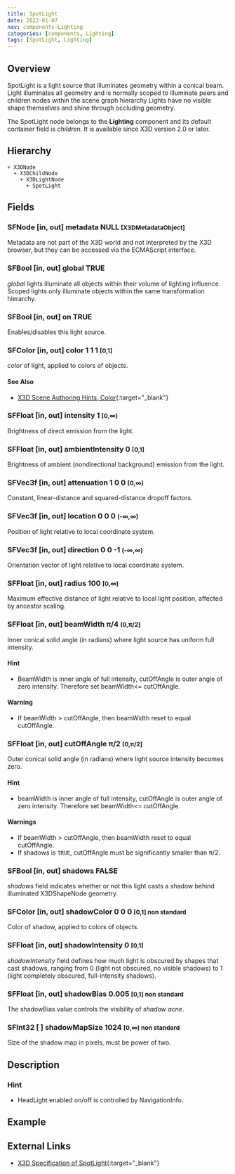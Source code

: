 ```yaml
---
title: SpotLight
date: 2022-01-07
nav: components-Lighting
categories: [components, Lighting]
tags: [SpotLight, Lighting]
---
```

<style>
.post h3 {
  word-spacing: 0.2em;
}
</style>

## Overview

SpotLight is a light source that illuminates geometry within a conical beam. Light illuminates all geometry and is normally scoped to illuminate peers and children nodes within the scene graph hierarchy Lights have no visible shape themselves and shine through occluding geometry.

The SpotLight node belongs to the **Lighting** component and its default container field is *children.* It is available since X3D version 2.0 or later.

## Hierarchy

```
+ X3DNode
  + X3DChildNode
    + X3DLightNode
      + SpotLight
```

## Fields

### SFNode [in, out] **metadata** NULL <small>[X3DMetadataObject]</small>

Metadata are not part of the X3D world and not interpreted by the X3D browser, but they can be accessed via the ECMAScript interface.

### SFBool [in, out] **global** TRUE

*global* lights illuminate all objects within their volume of lighting influence. Scoped lights only illuminate objects within the same transformation hierarchy.

### SFBool [in, out] **on** TRUE

Enables/disables this light source.

### SFColor [in, out] **color** 1 1 1 <small>[0,1]</small>

*color* of light, applied to colors of objects.

#### See Also

- [X3D Scene Authoring Hints, Color](https://www.web3d.org/x3d/content/examples/X3dSceneAuthoringHints.html#Color){:target="_blank"}

### SFFloat [in, out] **intensity** 1 <small>[0,∞)</small>

Brightness of direct emission from the light.

### SFFloat [in, out] **ambientIntensity** 0 <small>[0,1]</small>

Brightness of ambient (nondirectional background) emission from the light.

### SFVec3f [in, out] **attenuation** 1 0 0 <small>[0,∞)</small>

Constant, linear-distance and squared-distance dropoff factors.

### SFVec3f [in, out] **location** 0 0 0 <small>(-∞,∞)</small>

Position of light relative to local coordinate system.

### SFVec3f [in, out] **direction** 0 0 -1 <small>(-∞,∞)</small>

Orientation vector of light relative to local coordinate system.

### SFFloat [in, out] **radius** 100 <small>[0,∞)</small>

Maximum effective distance of light relative to local light position, affected by ancestor scaling.

### SFFloat [in, out] **beamWidth** π/4 <small>(0,π/2]</small>

Inner conical solid angle (in radians) where light source has uniform full intensity.

#### Hint

- BeamWidth is inner angle of full intensity, cutOffAngle is outer angle of zero intensity. Therefore set beamWidth\<= cutOffAngle.

#### Warning

- If beamWidth > cutOffAngle, then beamWidth reset to equal cutOffAngle.

### SFFloat [in, out] **cutOffAngle** π/2 <small>(0,π/2]</small>

Outer conical solid angle (in radians) where light source intensity becomes zero.

#### Hint

- beamWidth is inner angle of full intensity, cutOffAngle is outer angle of zero intensity. Therefore set beamWidth\<= cutOffAngle.

#### Warnings

- If beamWidth > cutOffAngle, then beamWidth reset to equal cutOffAngle.
- If shadows is `TRUE`, cutOffAngle must be significantly smaller than π/2.

### SFBool [in, out] **shadows** FALSE

*shadows* field indicates whether or not this light casts a shadow behind illuminated X3DShapeNode geometry.

### SFColor [in, out] **shadowColor** 0 0 0 <small>[0,1] <span class="yellow">non standard</span></small>

Color of shadow, applied to colors of objects.

### SFFloat [in, out] **shadowIntensity** 0 <small>[0,1]</small>

*shadowIntensity* field defines how much light is obscured by shapes that cast shadows, ranging from 0 (light not obscured, no visible shadows) to 1 (light completely obscured, full-intensity shadows).

### SFFloat [in, out] **shadowBias** 0.005 <small>[0,1] <span class="yellow">non standard</span></small>

The shadowBias value controls the visibility of *shadow acne*.

### SFInt32 [ ] **shadowMapSize** 1024 <small>[0,∞) <span class="yellow">non standard</span></small>

Size of the shadow map in pixels, must be power of two.

## Description

### Hint

- HeadLight enabled on/off is controlled by NavigationInfo.

## Example

<x3d-canvas src="https://create3000.github.io/media/examples/Lighting/SpotLight/SpotLight.x3d" update="auto"></x3d-canvas>

## External Links

- [X3D Specification of SpotLight](https://www.web3d.org/documents/specifications/19775-1/V4.0/Part01/components/lighting.html#SpotLight){:target="_blank"}
